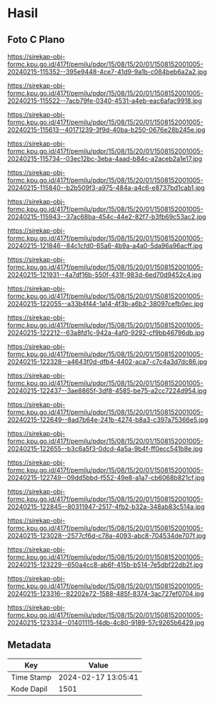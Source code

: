 # Hasil

## Foto C Plano

https://sirekap-obj-formc.kpu.go.id/417f/pemilu/pdpr/15/08/15/20/01/1508152001005-20240215-115352--395e9448-4ce7-41d9-9a1b-c084beb6a2a2.jpg

https://sirekap-obj-formc.kpu.go.id/417f/pemilu/pdpr/15/08/15/20/01/1508152001005-20240215-115522--7acb79fe-0340-4531-a4eb-eac6afac9918.jpg

https://sirekap-obj-formc.kpu.go.id/417f/pemilu/pdpr/15/08/15/20/01/1508152001005-20240215-115613--40171239-3f9d-40ba-b250-0676e28b245e.jpg

https://sirekap-obj-formc.kpu.go.id/417f/pemilu/pdpr/15/08/15/20/01/1508152001005-20240215-115734--03ec12bc-3eba-4aad-b84c-a2aceb2a1e17.jpg

https://sirekap-obj-formc.kpu.go.id/417f/pemilu/pdpr/15/08/15/20/01/1508152001005-20240215-115840--b2b509f3-a975-484a-a4c6-e8737bd1cab1.jpg

https://sirekap-obj-formc.kpu.go.id/417f/pemilu/pdpr/15/08/15/20/01/1508152001005-20240215-115943--37ac68ba-454c-44e2-82f7-b3fb69c53ac2.jpg

https://sirekap-obj-formc.kpu.go.id/417f/pemilu/pdpr/15/08/15/20/01/1508152001005-20240215-121846--84c1cfd0-65a6-4b9a-a4a0-5da96a96acff.jpg

https://sirekap-obj-formc.kpu.go.id/417f/pemilu/pdpr/15/08/15/20/01/1508152001005-20240215-121931--4a7df16b-550f-431f-983d-6ed70d9452c4.jpg

https://sirekap-obj-formc.kpu.go.id/417f/pemilu/pdpr/15/08/15/20/01/1508152001005-20240215-122055--a33b4f44-1a14-4f3b-a6b2-38097cefb0ec.jpg

https://sirekap-obj-formc.kpu.go.id/417f/pemilu/pdpr/15/08/15/20/01/1508152001005-20240215-122212--63a8fd1c-942a-4af0-9292-cf9bb46796db.jpg

https://sirekap-obj-formc.kpu.go.id/417f/pemilu/pdpr/15/08/15/20/01/1508152001005-20240215-122328--a4643f0d-dfb4-4402-aca7-c7c4a3d7dc86.jpg

https://sirekap-obj-formc.kpu.go.id/417f/pemilu/pdpr/15/08/15/20/01/1508152001005-20240215-122437--3ae8865f-3df8-4585-be75-a2cc7224d954.jpg

https://sirekap-obj-formc.kpu.go.id/417f/pemilu/pdpr/15/08/15/20/01/1508152001005-20240215-122649--8ad7b64e-241b-4274-b8a3-c397a75366e5.jpg

https://sirekap-obj-formc.kpu.go.id/417f/pemilu/pdpr/15/08/15/20/01/1508152001005-20240215-122655--b3c6a5f3-0dcd-4a5a-9b4f-ff0ecc541b8e.jpg

https://sirekap-obj-formc.kpu.go.id/417f/pemilu/pdpr/15/08/15/20/01/1508152001005-20240215-122749--09dd5bbd-f552-49e8-a1a7-cb6068b821cf.jpg

https://sirekap-obj-formc.kpu.go.id/417f/pemilu/pdpr/15/08/15/20/01/1508152001005-20240215-122845--80311947-2517-4fb2-b32a-348ab83c514a.jpg

https://sirekap-obj-formc.kpu.go.id/417f/pemilu/pdpr/15/08/15/20/01/1508152001005-20240215-123028--2577cf6d-c78a-4093-abc8-704534de707f.jpg

https://sirekap-obj-formc.kpu.go.id/417f/pemilu/pdpr/15/08/15/20/01/1508152001005-20240215-123229--650a4cc8-ab6f-415b-b514-7e5dbf22db2f.jpg

https://sirekap-obj-formc.kpu.go.id/417f/pemilu/pdpr/15/08/15/20/01/1508152001005-20240215-123316--82202e72-1588-485f-8374-3ac727ef0704.jpg

https://sirekap-obj-formc.kpu.go.id/417f/pemilu/pdpr/15/08/15/20/01/1508152001005-20240215-123334--01401115-f4db-4c80-9189-57c9265b6429.jpg


## Metadata

| Key        | Value               |
| ---------- | ------------------- |
| Time Stamp | 2024-02-17 13:05:41 |
| Kode Dapil | 1501                |




